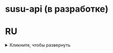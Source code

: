# susu-api (в разработке)

# RU 
<details>
<summary>Кликните, чтобы развернуть</summary>

## Оглавление
1️⃣ [Описание API](#api)

2️⃣ [Точки доступа (эндпоинты)](#endpoints)

3️⃣ [Подробнее о каждой точке доступа](#about-each-endpoint)

4️⃣ [Возможные коды ответов API](#api-codes)

### <a name="api">📝 Описание API</a>
* Данное API создано для взаимодействия с сервисами ЮУрГУ, среди которых: studlk.susu.ru, edu.susu.ru, online.susu.ru. 
* API доступно для взаимодействия только студентам ЮУрГУ, **пароли от учётных записях не собираются, не хранятся и не передаются.**
* Интерфейс состоит только из POST запросов, так как для взаимодействия с сервисами ЮУрГУ необходимо пройти аутентификацию. 
* API использует стиль именования переменных snake-case, однако некоторые ответы содержат переменные в стиле PascalCase. Это различие обусловлено особенностями формата данных, предоставляемых ЮУрГУ, а не самим API.

---
---

### <a name="endpoints">🌐 Точки доступа</a>
* 🍪 [Куки сессии:](#about-cookies) `POST/susu-api/authentication`
* 🎓 [Итоговые оценки:](#about-grades) `POST/susu-api/grades`
* 📊 [Процентная успеваемость:](#about-percentage) `POST/susu-api/percentage`
* 📜 [Учебный план:](#about-study-plan) `POST/susu-api/study-plan`
* 📘 [Рабочая программа дисциплины (РПД):](#about-rpd) `POST/susu-api/rpd`
* 🗓️ [Расписание:](#about-schedule) `POST/susu-api/schedule`
* 📚 [Читательский билет:](#about-library-card) `POST/susu-api/library-card`
* 🛂 [Пропуск:](#about-badge) `POST/susu-api/badge`

---
---

### <a name="about-each-endpoint">Подробнее о каждой точке доступа</a>

#### 🍪 Куки сессии: <a name="about-cookies">`POST/susu-api/authentication'

Данная точка доступа (эндпоинт) предназначена для получения куки сессии, использование которых позволяет выполнять HTTP-запросы без необходимости постоянной повторной аутентификации, что значительно ускоряет обработку запросов и улучшает отклик сервера.

**Тело запроса:**
```json
{
  "username": "YOUR_SUSU_ACCOUNT_USERNAME",
  "password": "YOUR_SUSU_ACCOUNT_PASSWORD",
  "type": "studlk.susu.ru"
}
```

**Параметры запроса:**

- `type` — типы куки:
  - **`studlk.susu.ru`**: возвращает куки для studlk.susu.ru
  - **`online.susu.ru`**: возвращает куки для online.susu.ru
  - **`edu.susu.ru`**: возвращает куки для edu.susu.ru

**Тело ответа:**
```json
{
  "cookie": "SESSION_COOKIE"
}
```

<a href="#endpoints">⬆️</a>

---

#### 🎓 Итоговые оценки: <a name="about-grades">`POST/susu-api/grades`</a>

Данная точка доступа (эндпоинт) предназначена для получения итоговых оценок пользователя в формате JSON.

**Тело запроса:**
```json
{
  "username": "YOUR_SUSU_ACCOUNT_USERNAME",
  "password": "YOUR_SUSU_ACCOUNT_PASSWORD"
}
```

**Тело ответа:**
```json
[
  {
    "DisciplineName": "Основы геймплея игры Rust",
    "DisciplineId": "96f4083f-891e-47b6-abef-2357d56d0215",
    "TermNumber": 8,
    "Date": "2021-12-21T02:03:21.9341",
    "ControlType": "экзамен",
    "Mark": 4,
    "IsReexam": false,
    "ReexamText": "",
    "CheckId": "d47e3102-0562-412c-9008-cee3c5a6693a",
    "MarkNumber": 132562
  }
]
```

**Параметры ответа:**

- `DisciplineId` — идентификатор дисциплины, используемый в РПД. Данный идентификатор может повторяться у разных пользователей
> 📝 **Пример:** https://studlk.susu.ru/ru/Reference/SubjectProgram/96f4083f-891e-47b6-abef-2357d56d0215?discType=RPD

- `TermNumber` — семестр к которому относится дисциплина

- `Date` — дата выставления оценки/зачёта

- `ControlType` — тип контроля, возможны следующие значения: **экзамен**, **дифференцированный зачет**, **зачет**, **аттестация**, **курсовая работа**

- `IsReexam` — указывает на то, пересдавалась ли дисциплина

- `ReexamText` — комментарий после пересдачи

- `CheckId` — идентификатор записи в личном кабинете. Данный идентификатор уникален для каждой записи

> 💡 **Пояснение:** запись — это JSON, который вы получаете при `POST/susu-api/grades` запросе

- `MarkNumber` — идентификатор оценки, скорее всего относится к ведомости. Данный индентификатор уникален для каждой оценки

<a href="#endpoints">⬆️</a>

---

#### 📊 Процентная успеваемость: <a name="about-percentage">`POST/susu-api/percentage`</a>

Данная точка доступа (эндпоинт) предназначена для получения процентной успеваемости пользователя в формате JSON.

**Тело запроса:**
```json
{
  "username": "YOUR_SUSU_ACCOUNT_USERNAME",
  "password": "YOUR_SUSU_ACCOUNT_PASSWORD",
  "mode": "total"
}
```

**Параметры запроса:**

- `mode` — режим запроса, может принимать следующие значения:
  - **`total`**: возвращает общую процентную успеваемость пользователя
  - **`by-subject`**: возвращает процентную успеваемость по каждому предмету

**Тело ответа `"total"`:**
```json
{
  "first-semester-percentage": 72.12,
  "total-percentage": 74.37
}
```

**Параметры ответа:**

- `first-semester-percentage` — процент успеваемости за первый семестр
- `total-percentage` — общая процентная успеваемость за текущий учебный год

**Тело ответа `"by-subject"`:**
```json
[
  {
    "Name:": "Физическая культура и спорт",
    "TermNumber": 10,
    "Rating": 92.45
  }
]
```

**Параметры ответа:**
- `Name` — название дисциплины
- `TermNumber` — семестр к которому относится дисциплина
- `Rating` — процентная успеваемость (рейтинг) по дисциплине

<a href="#endpoints">⬆️</a>

---

#### 📜 Учебный план <a name="about-study-plan">`POST/susu-api/study-plan`</a>

Данная точка доступа (эндпоинт) предназначена для получения учебного плана пользователя в формате JSON.

**Тело запроса:**
```json
{
  "username": "YOUR_SUSU_ACCOUNT_USERNAME",
  "password": "YOUR_SUSU_ACCOUNT_PASSWORD"
}
```

**Тело ответа:**
```json
[
  {
    "Id": "2cdbcfb3-97c3-4eb2-9dc0-1ed49fd2532d",
    "SubjectId": "00000000-0000-0000-0000-000000000000",
    "disciplineType": 0,
    "JournalId": "72ccfcf1-ebb9-43e0-a015-2441fdbc5a09",
    "TermNumber": 9,
    "CycleName": " ",
    "DisciplineName": "Физическая культура и спорт",
    "CathedraName": "Физическое воспитание и здоровье",
    "CathedraId": "99648a6d-cd90-42f0-95b7-7c515dbd4c91",
    "AllHours": 124,
    "LectureHours": 31,
    "PracticeHours": 61,
    "LabHours": 0,
    "SelfStudyHours": 31,
    "CourseWork": false,
    "CourseProject": false,
    "Credit": false, 
    "DifCredit": false, 
    "Exam": false, 
    "Passed": false,
    "SubjectName": "Физическая культура и спорт",
    "RawSubjectId": "76b4ba17-7067-468a-b6c2-8c681b56a454", 
    "BaseSubject": null
  }
]
```

**Параметры ответа:**

- `Id` — идентификатор дисциплины, используемый в РПД. Данный идентификатор может повторяться у разных пользователей

> 📝 **Пример:** https://studlk.susu.ru/ru/Reference/SubjectProgram/2cdbcfb3-97c3-4eb2-9dc0-1ed49fd2532d?discType=RPD

- `JournalId` — идентификатор журнала с оценками для выбранной дисциплины

> 📝 **Пример:** https://studlk.susu.ru/ru/StudyPlan/OpenJournal/72ccfcf1-ebb9-43e0-a015-2441fdbc5a09

- `TermNumber` — семестр к которому относится дисциплина
- `LabHours` — часы отведённые на лабораторные работы по выбранной дисциплине
- `SelfStudyHours` — часы отведённые на самостоятельную работу по выбранной дисциплине
- `CourseWork` — наличие/отсутствие курсовой работы по выбранной дисциплине
- `CourseProject` — наличие/отсутствие проекта по выбранной дисциплине
- `Exam` — наличие/отсутствие экзамена по выбранной дисциплине 

<a href="#endpoints">⬆️</a>

---
---

### <a name="api-codes"> 🛠️ Возможные коды ответов API:</a>
| Код | Описание                                                        |
|-----|-----------------------------------------------------------------|
| 200 | OK — запрос успешно обработан                                   |
| 400 | Bad Request — некорректный запрос                               |
| 404 | Not Found — несуществующая точка доступа                        |
| 429 | Too Many Requests — превышено количество запросов               |
| 500 | Server Error — ошибка на стороне сервера (500, 502, 503, 504)   |

</details>
